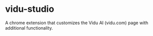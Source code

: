 # vidu-studio
A chrome extension that customizes the Vidu AI (vidu.com) page with additional functionality.
